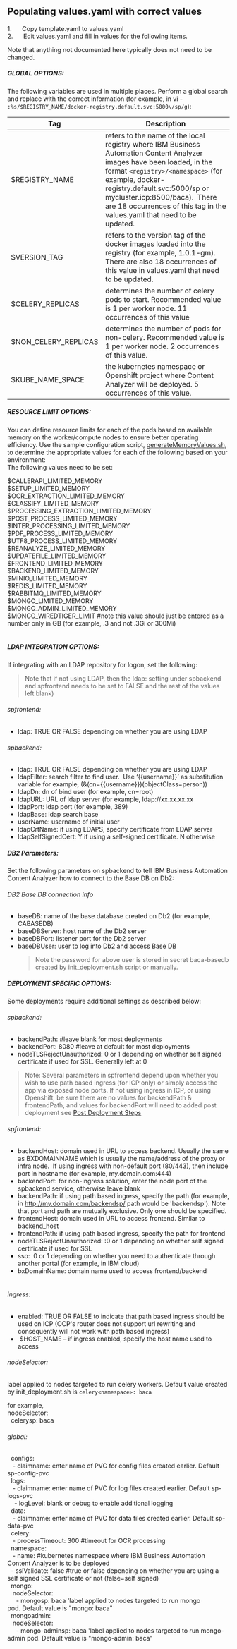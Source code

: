 ## Populating values.yaml with correct values

1.      Copy template.yaml to values.yaml  
2.      Edit values.yaml and fill in values for the following items.   

Note that anything not documented here typically does not need to be changed.

##### GLOBAL OPTIONS:
The following variables are used in multiple places. Perform a global search and replace with the correct information (for example, in vi - `:%s/$REGISTRY_NAME/docker-registry.default.svc:5000\/sp/g`):  

|Tag|Description|
|----|----|
$REGISTRY_NAME  |refers to the name of the local registry where IBM Business Automation Content Analyzer images have been loaded, in the format `<registry>/<namespace>` (for example, docker-registry.default.svc:5000/sp or mycluster.icp:8500/baca).  There are 18 occurrences of this tag in the values.yaml that need to be updated.  
$VERSION_TAG |refers to the version tag of the docker images loaded into the registry (for example, 1.0.1-gm).  There are also 18 occurrences of this value in values.yaml that need to be updated.  
$CELERY_REPLICAS |determines the number of celery pods to start. Recommended value is 1 per worker node. 11 occurrences of this value  
$NON_CELERY_REPLICAS |determines the number of pods for non-celery. Recommended value is 1 per worker node. 2 occurrences of this value. 
$KUBE_NAME_SPACE |the kubernetes namespace or Openshift project where Content Analyzer will be deployed. 5 occurrences of this value.  

##### RESOURCE LIMIT OPTIONS:
You can define resource limits for each of the pods based on available memory on the worker/compute nodes to ensure better operating efficiency.
Use the sample configuration script, [generateMemoryValues.sh](../configuration/generateMemoryValues.sh), to determine the appropriate values for each of the following based on your environment:  
The following values need to be set:  

$CALLERAPI_LIMITED_MEMORY  
$SETUP_LIMITED_MEMORY  
$OCR_EXTRACTION_LIMITED_MEMORY  
$CLASSIFY_LIMITED_MEMORY  
$PROCESSING_EXTRACTION_LIMITED_MEMORY  
$POST_PROCESS_LIMITED_MEMORY  
$INTER_PROCESSING_LIMITED_MEMORY  
$PDF_PROCESS_LIMITED_MEMORY  
$UTF8_PROCESS_LIMITED_MEMORY  
$REANALYZE_LIMITED_MEMORY  
$UPDATEFILE_LIMITED_MEMORY  
$FRONTEND_LIMITED_MEMORY  
$BACKEND_LIMITED_MEMORY  
$MINIO_LIMITED_MEMORY  
$REDIS_LIMITED_MEMORY  
$RABBITMQ_LIMITED_MEMORY  
$MONGO_LIMITED_MEMORY  
$MONGO_ADMIN_LIMITED_MEMORY   
$MONGO_WIREDTIGER_LIMIT #note this value should just be entered as a number only in GB (for example, .3 and not .3Gi or 300Mi)  
 

##### LDAP INTEGRATION OPTIONS:
If integrating with an LDAP repository for logon, set the following:  
>Note that if not using LDAP, then the ldap: setting under spbackend and spfrontend needs to be set to FALSE and the rest of the values left blank)  

###### spfrontend:  
- ldap: TRUE OR FALSE depending on whether you are using LDAP   

###### spbackend:  
- ldap: TRUE OR FALSE depending on whether you are using LDAP  
- ldapFilter: search filter to find user.  Use ‘{{username}}’ as substitution variable for example, (&(cn={{username}})(objectClass=person))  
- ldapDn: dn of bind user (for example, cn=root)  
- ldapURL: URL of ldap server (for example, ldap://xx.xx.xx.xx  
- ldapPort: ldap port (for example, 389)  
- ldapBase: ldap search base   
- userName: username of initial user 
- ldapCrtName: if using LDAPS, specify certificate from LDAP server  
- ldapSelfSignedCert: Y if using a self-signed certificate. N otherwise  

##### DB2 Parameters:  
Set the following parameters on spbackend to tell IBM Business Automation Content Analyzer how to connect to the Base DB on Db2:  
###### DB2 Base DB connection info  
- baseDB: name of the base database created on Db2 (for example, CABASEDB)  
- baseDBServer: host name of the Db2 server  
- baseDBPort: listener port for the Db2 server  
- baseDBUser: user to log into Db2 and access Base DB  
    >Note the password for above user is stored in secret baca-basedb created by init_deployment.sh script or manually.

##### DEPLOYMENT SPECIFIC OPTIONS:

Some deployments require additional settings as described below:

###### spbackend:  
- backendPath: #leave blank for most deployments  
- backendPort: 8080 #leave at default for most deployments  
- nodeTLSRejectUnauthorized: 0 or 1 depending on whether self signed certificate if used for SSL. Generally left at 0  

>Note: Several parameters in spfrontend depend upon whether you wish to use path based ingress (for ICP only) or simply access the app via exposed node ports. If not using ingress in ICP, or using Openshift, be sure there are no values for backendPath & frontendPath, and values for backendPort will need to added post deployment see [Post Deployment Steps](post-deployment.md)
###### spfrontend:  
- backendHost: domain used in URL to access backend. Usually the same as BXDOMAINNAME which is usually the name/address of the proxy or infra node.  If using ingress with non-default port (80/443), then include port in hostname (for example, my.domain.com:444)   
- backendPort: for non-ingress solution, enter the node port of the spbackend service, otherwise leave blank  
- backendPath: if using path based ingress, specify the path (for example, in http://my.domain.com/backendsp/ path would be 'backendsp'). Note that port and path are mutually exclusive. Only one should be specified.  
- frontendHost: domain used in URL to access frontend. Similar to backend_host  
- frontendPath: if using path based ingress, specify the path for frontend  
- nodeTLSRejectUnauthorized: :0 or 1 depending on whether self signed certificate if used for SSL  
- sso:  0 or 1 depending on whether you need to authenticate through another portal (for example, in IBM cloud)  
- bxDomainName: domain name used to access frontend/backend  
 
###### ingress:  
- enabled: TRUE OR FALSE to indicate that path based ingress should be used on ICP (OCP's router does not support url rewriting and consequently will not work with path based ingress)  
-  $HOST_NAME – if ingress enabled, specify the host name used to access  
  
###### nodeSelector:  
label applied to nodes targeted to run celery workers. Default value created by init_deployment.sh is `celery<namespace>: baca`  

for example,  
nodeSelector:    
&nbsp;&nbsp;celerysp: baca                    

###### global:
  configs:  
    - claimname: enter name of PVC for config files created earlier. Default sp-config-pvc  
  logs:  
    - claimname: enter name of PVC for log files created earlier. Default sp-logs-pvc    
    - logLevel: blank or debug to enable additional logging  
  data:  
    - claimname: enter name of PVC for data files created earlier. Default sp-data-pvc  
  celery:  
    - processTimeout: 300 #timeout for OCR processing  
  namespace:  
    - name: #kubernetes namespace where IBM Business Automation Content Analyzer is to be deployed  
  - sslValidate: false #true or false depending on whether you are using a self signed SSL certificate or not (false=self signed)  
  mongo:  
    nodeSelector:  
     - mongosp: baca 'label applied to nodes targeted to run mongo pod. Default value is "mongo<namespace>: baca"  
  mongoadmin:  
    nodeSelector:  
     - mongo-adminsp: baca 'label applied to nodes targeted to run mongo-admin pod. Default value is "mongo-admin<namespace>: baca"  
